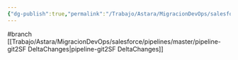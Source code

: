 ```yaml
---
{"dg-publish":true,"permalink":"/Trabajo/Astara/MigracionDevOps/salesforce/projects/PreProduction/Driber/validatePRE/"}
---
```



#branch 
[[Trabajo/Astara/MigracionDevOps/salesforce/pipelines/master/pipeline-git2SF DeltaChanges\|pipeline-git2SF DeltaChanges]]